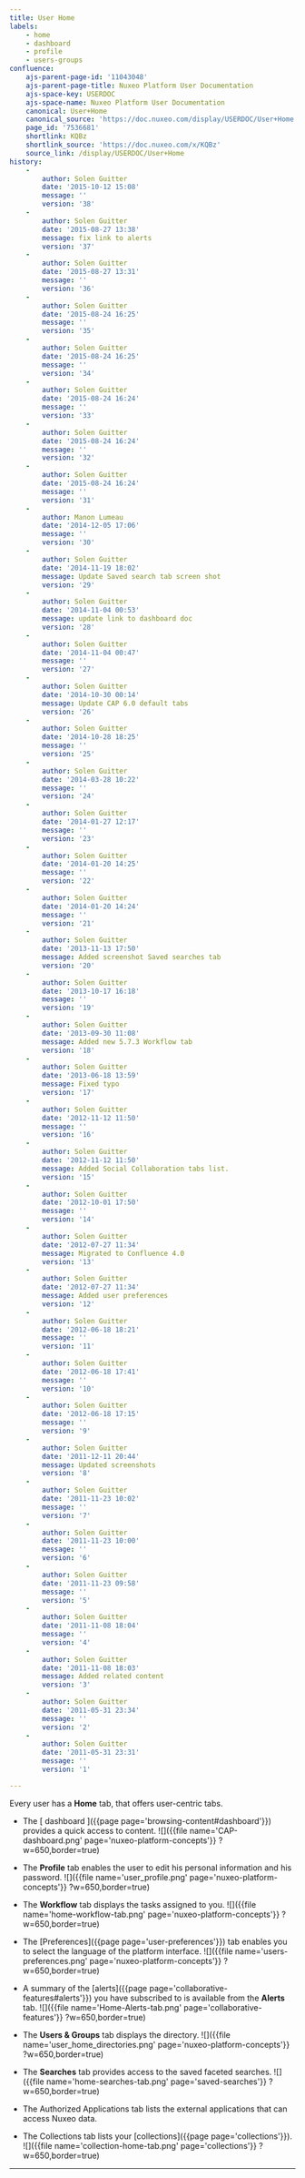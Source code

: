 ```yaml
---
title: User Home
labels:
    - home
    - dashboard
    - profile
    - users-groups
confluence:
    ajs-parent-page-id: '11043048'
    ajs-parent-page-title: Nuxeo Platform User Documentation
    ajs-space-key: USERDOC
    ajs-space-name: Nuxeo Platform User Documentation
    canonical: User+Home
    canonical_source: 'https://doc.nuxeo.com/display/USERDOC/User+Home'
    page_id: '7536681'
    shortlink: KQBz
    shortlink_source: 'https://doc.nuxeo.com/x/KQBz'
    source_link: /display/USERDOC/User+Home
history:
    - 
        author: Solen Guitter
        date: '2015-10-12 15:08'
        message: ''
        version: '38'
    - 
        author: Solen Guitter
        date: '2015-08-27 13:38'
        message: fix link to alerts
        version: '37'
    - 
        author: Solen Guitter
        date: '2015-08-27 13:31'
        message: ''
        version: '36'
    - 
        author: Solen Guitter
        date: '2015-08-24 16:25'
        message: ''
        version: '35'
    - 
        author: Solen Guitter
        date: '2015-08-24 16:25'
        message: ''
        version: '34'
    - 
        author: Solen Guitter
        date: '2015-08-24 16:24'
        message: ''
        version: '33'
    - 
        author: Solen Guitter
        date: '2015-08-24 16:24'
        message: ''
        version: '32'
    - 
        author: Solen Guitter
        date: '2015-08-24 16:24'
        message: ''
        version: '31'
    - 
        author: Manon Lumeau
        date: '2014-12-05 17:06'
        message: ''
        version: '30'
    - 
        author: Solen Guitter
        date: '2014-11-19 18:02'
        message: Update Saved search tab screen shot
        version: '29'
    - 
        author: Solen Guitter
        date: '2014-11-04 00:53'
        message: update link to dashboard doc
        version: '28'
    - 
        author: Solen Guitter
        date: '2014-11-04 00:47'
        message: ''
        version: '27'
    - 
        author: Solen Guitter
        date: '2014-10-30 00:14'
        message: Update CAP 6.0 default tabs
        version: '26'
    - 
        author: Solen Guitter
        date: '2014-10-28 18:25'
        message: ''
        version: '25'
    - 
        author: Solen Guitter
        date: '2014-03-28 10:22'
        message: ''
        version: '24'
    - 
        author: Solen Guitter
        date: '2014-01-27 12:17'
        message: ''
        version: '23'
    - 
        author: Solen Guitter
        date: '2014-01-20 14:25'
        message: ''
        version: '22'
    - 
        author: Solen Guitter
        date: '2014-01-20 14:24'
        message: ''
        version: '21'
    - 
        author: Solen Guitter
        date: '2013-11-13 17:50'
        message: Added screenshot Saved searches tab
        version: '20'
    - 
        author: Solen Guitter
        date: '2013-10-17 16:18'
        message: ''
        version: '19'
    - 
        author: Solen Guitter
        date: '2013-09-30 11:08'
        message: Added new 5.7.3 Workflow tab
        version: '18'
    - 
        author: Solen Guitter
        date: '2013-06-18 13:59'
        message: Fixed typo
        version: '17'
    - 
        author: Solen Guitter
        date: '2012-11-12 11:50'
        message: ''
        version: '16'
    - 
        author: Solen Guitter
        date: '2012-11-12 11:50'
        message: Added Social Collaboration tabs list.
        version: '15'
    - 
        author: Solen Guitter
        date: '2012-10-01 17:50'
        message: ''
        version: '14'
    - 
        author: Solen Guitter
        date: '2012-07-27 11:34'
        message: Migrated to Confluence 4.0
        version: '13'
    - 
        author: Solen Guitter
        date: '2012-07-27 11:34'
        message: Added user preferences
        version: '12'
    - 
        author: Solen Guitter
        date: '2012-06-18 18:21'
        message: ''
        version: '11'
    - 
        author: Solen Guitter
        date: '2012-06-18 17:41'
        message: ''
        version: '10'
    - 
        author: Solen Guitter
        date: '2012-06-18 17:15'
        message: ''
        version: '9'
    - 
        author: Solen Guitter
        date: '2011-12-11 20:44'
        message: Updated screenshots
        version: '8'
    - 
        author: Solen Guitter
        date: '2011-11-23 10:02'
        message: ''
        version: '7'
    - 
        author: Solen Guitter
        date: '2011-11-23 10:00'
        message: ''
        version: '6'
    - 
        author: Solen Guitter
        date: '2011-11-23 09:58'
        message: ''
        version: '5'
    - 
        author: Solen Guitter
        date: '2011-11-08 18:04'
        message: ''
        version: '4'
    - 
        author: Solen Guitter
        date: '2011-11-08 18:03'
        message: Added related content
        version: '3'
    - 
        author: Solen Guitter
        date: '2011-05-31 23:34'
        message: ''
        version: '2'
    - 
        author: Solen Guitter
        date: '2011-05-31 23:31'
        message: ''
        version: '1'

---
```

Every user has a **Home** tab, that offers user-centric tabs.

*   The [ dashboard ]({{page page='browsing-content#dashboard'}}) provides a quick access to content.
    ![]({{file name='CAP-dashboard.png' page='nuxeo-platform-concepts'}} ?w=650,border=true)
*   The **Profile** tab enables the user to edit his personal information and his password.
    ![]({{file name='user_profile.png' page='nuxeo-platform-concepts'}} ?w=650,border=true)
*   The **Workflow** tab displays the tasks assigned to you.
    ![]({{file name='home-workflow-tab.png' page='nuxeo-platform-concepts'}} ?w=650,border=true)
*   The [Preferences]({{page page='user-preferences'}}) tab enables you to select the language of the platform interface.
    ![]({{file name='users-preferences.png' page='nuxeo-platform-concepts'}} ?w=650,border=true)
*   A summary of the [alerts]({{page page='collaborative-features#alerts'}}) you have subscribed to is available from the **Alerts** tab.
    ![]({{file name='Home-Alerts-tab.png' page='collaborative-features'}} ?w=650,border=true)
*   The **Users & Groups** tab displays the directory.
    ![]({{file name='user_home_directories.png' page='nuxeo-platform-concepts'}} ?w=650,border=true)

*   The **Searches** tab provides access to the saved faceted searches.
    ![]({{file name='home-searches-tab.png' page='saved-searches'}} ?w=650,border=true)
*   The Authorized Applications tab lists the external applications that can access Nuxeo data.
*   The Collections tab lists your [collections]({{page page='collections'}}).
    ![]({{file name='collection-home-tab.png' page='collections'}} ?w=650,border=true)

* * *